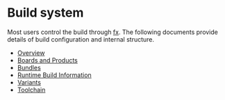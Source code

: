 # Build system

Most users control the build through [fx](/docs/development/build/fx.md).
The following documents provide details of build configuration and internal
structure.

- [Overview](fuchsia_build_system_overview.md)
- [Boards and Products](boards_and_products.md)
- [Bundles](bundles.md)
- [Runtime Build Information](/docs/development/build/build_information.md)
- [Variants](variants.md)
- [Toolchain](/docs/development/build/toolchain.md)
